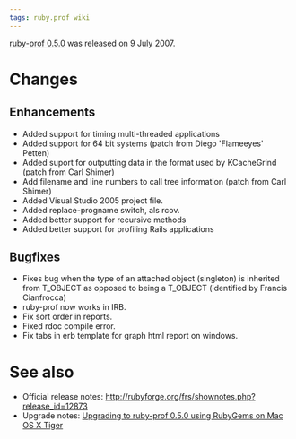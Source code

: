```yaml
---
tags: ruby.prof wiki
---
```


[ruby-prof 0.5.0](/wiki/ruby-prof_0.5.0) was released on 9 July 2007.

# Changes

## Enhancements

-   Added support for timing multi-threaded applications
-   Added support for 64 bit systems (patch from Diego 'Flameeyes' Petten)
-   Added suport for outputting data in the format used by KCacheGrind (patch from Carl Shimer)
-   Add filename and line numbers to call tree information (patch from Carl Shimer)
-   Added Visual Studio 2005 project file.
-   Added replace-progname switch, als rcov.
-   Added better support for recursive methods
-   Added better support for profiling Rails applications

## Bugfixes

-   Fixes bug when the type of an attached object (singleton) is inherited from T_OBJECT as opposed to being a T_OBJECT (identified by Francis Cianfrocca)
-   ruby-prof now works in IRB.
-   Fix sort order in reports.
-   Fixed rdoc compile error.
-   Fix tabs in erb template for graph html report on windows.

# See also

-   Official release notes: <http://rubyforge.org/frs/shownotes.php?release_id=12873>
-   Upgrade notes: [Upgrading to ruby-prof 0.5.0 using RubyGems on Mac OS X Tiger](/wiki/Upgrading_to_ruby-prof_0.5.0_using_RubyGems_on_Mac_OS_X_Tiger)
